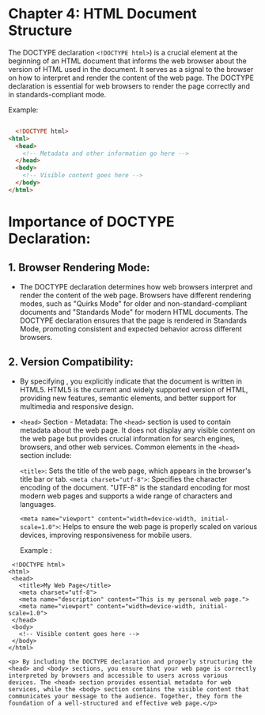 # Chapter 4: HTML Document Structure

   The DOCTYPE declaration ```<!DOCTYPE html>```) is a crucial element at the beginning of an HTML document that informs the web browser about the version of HTML used in the document. It serves as a signal to the browser on how to interpret and render the content of the web page. The DOCTYPE declaration is essential for web browsers to render the page correctly and in standards-compliant mode.


Example:


```html

  <!DOCTYPE html>
<html>
  <head>
    <!-- Metadata and other information go here -->
  </head>
  <body>
    <!-- Visible content goes here -->
  </body>
</html>
```

# Importance of DOCTYPE Declaration:


## 1. Browser Rendering Mode: 

- The DOCTYPE declaration determines how web browsers interpret and render the content of the web page. Browsers have different rendering modes, such as "Quirks Mode" for older and non-standard-compliant documents and "Standards Mode" for modern HTML documents. The DOCTYPE declaration ensures that the page is rendered in Standards Mode, promoting consistent and expected behavior across different browsers.




## 2. Version Compatibility:
- By specifying <!DOCTYPE html>, you explicitly indicate that the document is written in HTML5. HTML5 is the current and widely supported version of HTML, providing new features, semantic elements, and better support for multimedia and responsive design.

- ```<head>``` Section - Metadata:
  The ```<head>``` section is used to contain metadata about the web page. It does not display any visible content on the web page but provides crucial information for search engines, browsers, and other web services. Common elements in the ```<head>``` section include:


  ``<title>``: Sets the title of the web page, which appears in the browser's title bar or tab.
  ```<meta charset="utf-8">```: Specifies the character encoding of the document. "UTF-8" is the standard encoding for most modern web pages and supports a wide range of characters and languages.


  ```<meta name="viewport" content="width=device-width, initial-scale=1.0">```: Helps to ensure the web page is properly scaled on various devices, improving responsiveness for mobile users.


  Example :


 ```
  <!DOCTYPE html>
<html>
  <head>
    <title>My Web Page</title>
    <meta charset="utf-8">
    <meta name="description" content="This is my personal web page.">
    <meta name="viewport" content="width=device-width, initial-scale=1.0">
  </head>
  <body>
    <!-- Visible content goes here -->
  </body>
</html>
```



 `<p> By including the DOCTYPE declaration and properly structuring the <head> and <body> sections, you ensure that your web page is correctly interpreted by browsers and accessible to users across various devices. The <head> section provides essential metadata for web services, while the <body> section contains the visible content that communicates your message to the audience. Together, they form the foundation of a well-structured and effective web page.</p>`



     
    

   


    
    